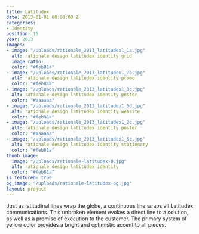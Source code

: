 ```yaml
---
title: Latitudex
date: 2013-01-01 00:00:00 Z
categories:
- Identity
position: 15
year: 2013
images:
- image: "/uploads/rationale_2013_latitudex1_1a.jpg"
  alt: rationale design latitudex identity grid
  image_ratio: 
  color: "#feb81a"
- image: "/uploads/rationale_2013_latitudex1_7b.jpg"
  alt: rationale design latitudex identity promo
  color: "#feb81a"
- image: "/uploads/rationale_2013_latitudex1_3c.jpg"
  alt: rationale design latitudex identity poster
  color: "#aaaaaa"
- image: "/uploads/rationale_2013_latitudex1_5d.jpg"
  alt: rationale design latitudex identity website
  color: "#feb81a"
- image: "/uploads/rationale_2013_latitudex1_2c.jpg"
  alt: rationale design latitudex identity poster
  color: "#aaaaaa"
- image: "/uploads/rationale_2013_latitudex1_6c.jpg"
  alt: rationale design latitudex identity stationary
  color: "#feb81a"
thumb_image:
  image: "/uploads/rationale-latitudex-0.jpg"
  alt: rationale design latitudex identity
  color: "#feb81a"
is_featured: true
og_image: "/uploads/rationale-latitudex-og.jpg"
layout: project
---
```


Just as latitudinal lines wrap the globe, a continuous line wraps all Latitudex communications. This unbroken element evokes a direct line to a solution, as well as a promise of execution to the customer. The primary system of yellow color provides a bright and optimistic accent to all pieces.
